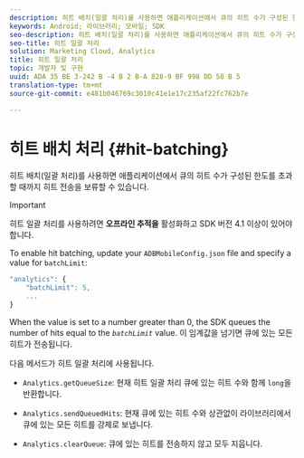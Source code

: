 ```yaml
---
description: 히트 배치(일괄 처리)를 사용하면 애플리케이션에서 큐의 히트 수가 구성된 한도를 초과할 때까지 히트 전송을 보류할 수 있습니다.
keywords: Android; 라이브러리; 모바일; SDK
seo-description: 히트 배치(일괄 처리)를 사용하면 애플리케이션에서 큐의 히트 수가 구성된 한도를 초과할 때까지 히트 전송을 보류할 수 있습니다.
seo-title: 히트 일괄 처리
solution: Marketing Cloud, Analytics
title: 히트 일괄 처리
topic: 개발자 및 구현
uuid: ADA 35 BE 3-242 B -4 B 2 B-A 828-9 BF 998 DD 58 B 5
translation-type: tm+mt
source-git-commit: e481b046769c3010c41e1e17c235af22fc762b7e

---
```



# 히트 배치 처리 {#hit-batching}

히트 배치(일괄 처리)를 사용하면 애플리케이션에서 큐의 히트 수가 구성된 한도를 초과할 때까지 히트 전송을 보류할 수 있습니다.

>[!IMPORTANT]
>
>히트 일괄 처리를 사용하려면 **오프라인 추적을** 활성화하고 SDK 버전 4.1 이상이 있어야 합니다.

To enable hit batching, update your `ADBMobileConfig.json` file and specify a value for `batchLimit`:

```js
"analytics": {
    "batchLimit": 5,
    ...
}
```

When the value is set to a number greater than 0, the SDK queues the number of hits equal to the *`batchLimit`* value. 이 임계값을 넘기면 큐에 있는 모든 히트가 전송됩니다.

다음 메서드가 히트 일괄 처리에 사용됩니다.

* `Analytics.getQueueSize`: 현재 히트 일괄 처리 큐에 있는 히트 수와 함께 `long`을 반환합니다.

* `Analytics.sendQueuedHits`: 현재 큐에 있는 히트 수와 상관없이 라이브러리에서 큐에 있는 모든 히트를 강제로 보냅니다.
* `Analytics.clearQueue`: 큐에 있는 히트를 전송하지 않고 모두 지웁니다.
